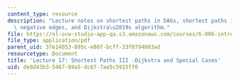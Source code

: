 ```yaml
---
content_type: resource
description: "Lecture notes on shortest paths in DAGs, shortest paths in graphs without\
  \ negative edges, and Dijkstra\u2019s algorithm."
file: https://ol-ocw-studio-app-qa.s3.amazonaws.com/courses/6-006-introduction-to-algorithms-spring-2008/de8d43b3546789a5dc677ae5c5915ff0_lec17.pdf
file_type: application/pdf
parent_uid: 37e14053-895c-e08f-bcff-33f0794003ad
resourcetype: Document
title: 'Lecture 17: Shortest Paths III -Dijkstra and Special Cases'
uid: de8d43b3-5467-89a5-dc67-7ae5c5915ff0
---
```

